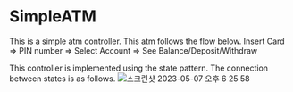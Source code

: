 # SimpleATM

This is a simple atm controller.
This atm follows the flow below.
Insert Card => PIN number => Select Account => See Balance/Deposit/Withdraw

This controller is implemented using the state pattern.
The connection between states is as follows.
![스크린샷 2023-05-07 오후 6 25 58](https://user-images.githubusercontent.com/13118617/236669180-d993b2a0-3f66-474b-817c-1111371f16c2.png)


